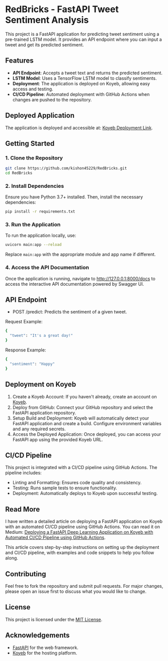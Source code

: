 # RedBricks - FastAPI Tweet Sentiment Analysis

This project is a FastAPI application for predicting tweet sentiment using a pre-trained LSTM model. It provides an API endpoint where you can input a tweet and get its predicted sentiment.

## Features

- **API Endpoint**: Accepts a tweet text and returns the predicted sentiment.
- **LSTM Model**: Uses a TensorFlow LSTM model to classify sentiments.
- **Deployment**: The application is deployed on Koyeb, allowing easy access and testing.
- **CI/CD Pipeline**: Automated deployment with GitHub Actions when changes are pushed to the repository.

## Deployed Application

The application is deployed and accessible at: [Koyeb Deployment Link](http://thirsty-estrella-redbricks-47ee49d8.koyeb.app/).

## Getting Started

### 1. Clone the Repository

```bash
git clone https://github.com/kishon45229/RedBricks.git
cd RedBricks
```
### 2. Install Dependencies

Ensure you have Python 3.7+ installed. Then, install the necessary dependencies:

```bash
pip install -r requirements.txt
```

### 3. Run the Application

To run the application locally, use:

```bash
uvicorn main:app --reload
```

Replace `main:app` with the appropriate module and app name if different.

### 4. Access the API Documentation

Once the application is running, navigate to http://127.0.0.1:8000/docs to access the interactive API documentation powered by Swagger UI.

## API Endpoint

- POST /predict: Predicts the sentiment of a given tweet.

Request Example:

```bash
{
  "tweet": "It's a great day!"
}
```

Response Example:
```bash
{
  "sentiment": "Happy"
}
```

## Deployment on Koyeb
1. Create a Koyeb Account: If you haven't already, create an account on [Koyeb](https://app.koyeb.com/).
2. Deploy from GitHub: Connect your GitHub repository and select the FastAPI application repository.
3. Setup Build and Deployment: Koyeb will automatically detect your FastAPI application and create a build. Configure environment variables and any required secrets.
4. Access the Deployed Application: Once deployed, you can access your FastAPI app using the provided Koyeb URL.

## CI/CD Pipeline

This project is integrated with a CI/CD pipeline using GitHub Actions. The pipeline includes:

- Linting and Formatting: Ensures code quality and consistency.
- Testing: Runs sample tests to ensure functionality.
- Deployment: Automatically deploys to Koyeb upon successful testing.

## Read More

I have written a detailed article on deploying a FastAPI application on Koyeb with an automated CI/CD pipeline using GitHub Actions. You can read it on Medium:
[Deploying a FastAPI Deep Learning Application on Koyeb with Automated CI/CD Pipeline using GitHub Actions](https://medium.com/@kishon45229/deploying-a-fastapi-deep-learning-application-on-koyeb-with-automated-ci-cd-pipeline-using-github-ec8c2e5fb105).

This article covers step-by-step instructions on setting up the deployment and CI/CD pipeline, with examples and code snippets to help you follow along.

## Contributing

Feel free to fork the repository and submit pull requests. For major changes, please open an issue first to discuss what you would like to change.

## License

This project is licensed under the [MIT License](https://github.com/kishon45229/RedBricks/blob/9cd24cb9c3376d0dbcc9a7f2354f0c24d07a193f/LICENSE).

## Acknowledgements

- [FastAPI](https://fastapi.tiangolo.com/) for the web framework.
- [Koyeb](https://app.koyeb.com/) for the hosting platform.




